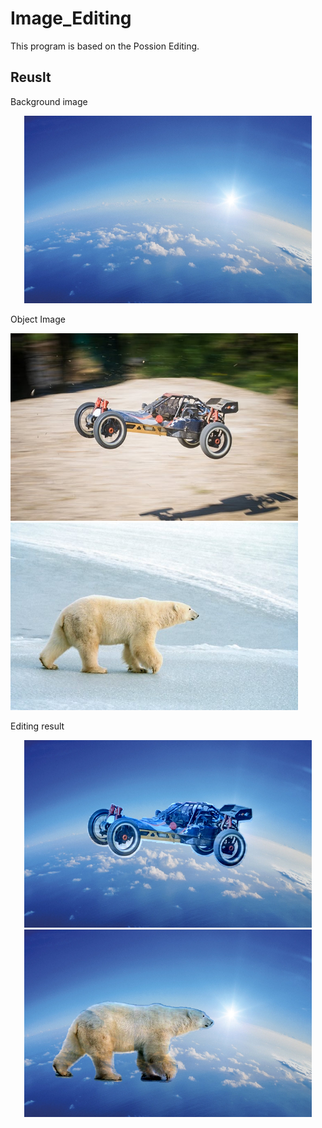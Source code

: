 # Image_Editing
This program is based on the Possion Editing.

## Reuslt
Background image
<p align="center">
  <img width="460" height="300" src="https://github.com/nissekl/Image_Editing/blob/main/Test_Img/earth.jpeg">
</p>

Object Image

<img width="460" height="300" src="https://github.com/nissekl/Image_Editing/blob/main/Test_Img/car_foreground.jpg">
<img width="460" height="300" src="https://github.com/nissekl/Image_Editing/blob/main/Test_Img/bear.jpg">

Editing result

<p align="center">
<img width="460" height="300" src="https://github.com/nissekl/Image_Editing/blob/main/Demo_Img/flying%20car.png">
<img width="460" height="300" src="https://github.com/nissekl/Image_Editing/blob/main/Demo_Img/flying2.png">
</p>



